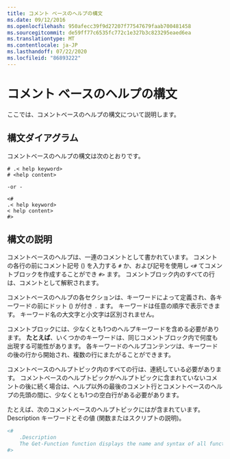 ```yaml
---
title: コメント ベースのヘルプの構文
ms.date: 09/12/2016
ms.openlocfilehash: 950afecc39f9d27207f77547679faab700481458
ms.sourcegitcommit: de59ff77c6535fc772c1e327b3c823295eaed6ea
ms.translationtype: MT
ms.contentlocale: ja-JP
ms.lasthandoff: 07/22/2020
ms.locfileid: "86893222"
---
```

# <a name="syntax-of-comment-based-help"></a>コメント ベースのヘルプの構文

ここでは、コメントベースのヘルプの構文について説明します。

## <a name="syntax-diagram"></a>構文ダイアグラム

 コメントベースのヘルプの構文は次のとおりです。

```
# .< help keyword>
# <help content>

-or -

<#
.< help keyword>
< help content>
#>
```

## <a name="syntax-description"></a>構文の説明

 コメントベースのヘルプは、一連のコメントとして書かれています。 コメントの各行の前にコメント記号 () を入力する `#` か、および記号を使用し `<#` てコメントブロックを作成することができ `#>` ます。 コメントブロック内のすべての行は、コメントとして解釈されます。

 コメントベースのヘルプの各セクションは、キーワードによって定義され、各キーワードの前にドット () が付き `.` ます。 キーワードは任意の順序で表示できます。 キーワード名の大文字と小文字は区別されません。

 コメントブロックには、少なくとも1つのヘルプキーワードを含める必要があります。 **たとえば**、いくつかのキーワードは、同じコメントブロック内で何度も出現する可能性があります。 各キーワードのヘルプコンテンツは、キーワードの後の行から開始され、複数の行にまたがることができます。

 コメントベースのヘルプトピック内のすべての行は、連続している必要があります。 コメントベースのヘルプトピックがヘルプトピックに含まれていないコメントの後に続く場合は、ヘルプ以外の最後のコメント行とコメントベースのヘルプの先頭の間に、少なくとも1つの空白行がある必要があります。

 たとえば、次のコメントベースのヘルプトピックにはが含まれています。Description キーワードとその値 (関数またはスクリプトの説明)。

```powershell
<#
    .Description
    The Get-Function function displays the name and syntax of all functions in the session.
#>
```
